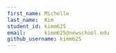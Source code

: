 ```yaml
---
first_name: Michelle
last_name:  Kim
student_id: kimm625
email:      kimm625@newschool.edu
github_username: kimm625
---
```

